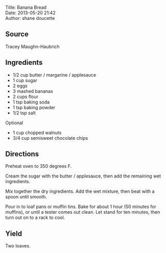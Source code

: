 Title: Banana Bread  
Date: 2013-05-20 21:42  
Author: shane doucette  


## Source
Tracey Maughn-Haubrich


## Ingredients
+ 1/2 cup butter / margarine / applesauce
+ 1 cup sugar
+ 2 eggs
+ 3 mashed bananas
+ 2 cups flour
+ 1 tsp baking soda
+ 1 tsp baking powder
+ 1/2 tsp salt

Optional
+ 1 cup chopped walnuts
+ 3/4 cup semisweet chocolate chips


## Directions
Preheat oven to 350 degrees F. 

Cream the sugar with the butter / applesauce, then add the remaining wet ingredients.

Mix together the dry ingredients.  Add the wet mixture, then beat with a spoon until smooth.  

Pour in to loaf pans or muffin tins.  Bake for about 1 hour (50 minutes for muffins), or until a tester comes out clean.  Let stand for ten minutes, then turn out on to a rack to cool. 


## Yield
Two loaves.
